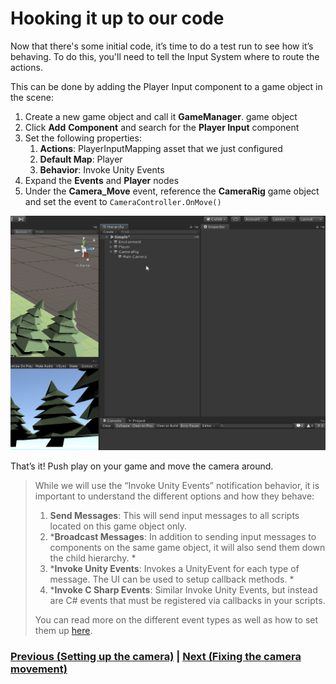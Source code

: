 # Hooking it up to our code

Now that there's some initial code, it’s time to do a test run to see how it’s behaving. To do this, you'll need to tell the Input System where to route the actions.

This can be done by adding the Player Input component to a game object in the scene:

1. Create a new game object and call it **GameManager**. game object 
2. Click **Add** **Component** and search for the **Player Input** component
4. Set the following properties:
      1. **Actions**: PlayerInputMapping asset that we just configured
      2. **Default Map**: Player
      3. **Behavior**: Invoke Unity Events
5. Expand the **Events** and **Player** nodes
5. Under the **Camera_Move** event, reference the **CameraRig** game object and set the event to `CameraController.OnMove()`

![Demo of Final Result](..\images\pt-4-1-SetupOnMove.gif)

That’s it! Push play on your game and move the camera around.

> While we will use the “Invoke Unity Events” notification behavior, it is important to understand the different options and how they behave:
> 
> 1. **Send Messages**: This will send input messages to all scripts located on this game object only.
> 2. ***Broadcast Messages**: In addition to sending input messages to components on the same game object, it will also send them down the child hierarchy. *
> 3. ***Invoke Unity Events**: Invokes a UnityEvent for each type of message. The UI can be used to setup callback methods. *
> 4. ***Invoke C Sharp Events**: Similar Invoke Unity Events, but instead are C# events that must be registered via callbacks in your scripts.
> 
> You can read more on the different event types as well as how to set them up [here](https://docs.unity3d.com/Packages/com.unity.inputsystem@1.0/manual/Components.html).

### [Previous (Setting up the camera)](.\pt-3-setting-up-and-moving-the-camera.md) | [Next (Fixing the camera movement)](.\pt-5-fixing-the-camera-movement.md)